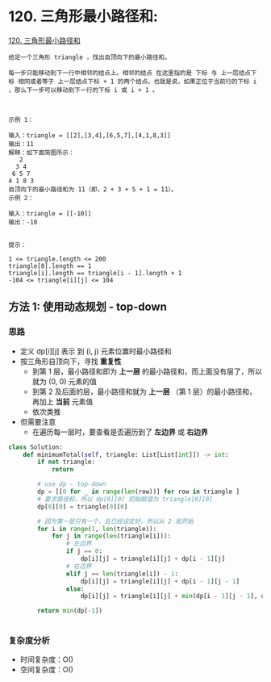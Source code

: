 # 120. 三角形最小路径和: 

[120. 三角形最小路径和](https://leetcode-cn.com/problems/triangle/)

```
给定一个三角形 triangle ，找出自顶向下的最小路径和。

每一步只能移动到下一行中相邻的结点上。相邻的结点 在这里指的是 下标 与 上一层结点下标 相同或者等于 上一层结点下标 + 1 的两个结点。也就是说，如果正位于当前行的下标 i ，那么下一步可以移动到下一行的下标 i 或 i + 1 。

 

示例 1：

输入：triangle = [[2],[3,4],[6,5,7],[4,1,8,3]]
输出：11
解释：如下面简图所示：
   2
  3 4
 6 5 7
4 1 8 3
自顶向下的最小路径和为 11（即，2 + 3 + 5 + 1 = 11）。
示例 2：

输入：triangle = [[-10]]
输出：-10
 

提示：

1 <= triangle.length <= 200
triangle[0].length == 1
triangle[i].length == triangle[i - 1].length + 1
-104 <= triangle[i][j] <= 104
```
## 方法 1:  使用动态规划 - top-down

### 思路

* 定义 dp[i][j] 表示 到 (i, j) 元素位置时最小路径和
* 按三角形自顶向下，寻找 **重复性**
    * 到第 1 层，最小路径和即为 **上一层** 的最小路径和，而上面没有层了，所以就为 (0, 0) 元素的值
    * 到第 2 及后面的层，最小路径和就为 **上一层** （第 1 层）的最小路径和，再加上 **当前** 元素值
    * 依次类推
* 但需要注意
    * 在遍历每一层时，要查看是否遍历到了 **左边界** 或 **右边界**

```python
class Solution:
    def minimumTotal(self, triangle: List[List[int]]) -> int:
        if not triangle:
            return

        # use dp - top-down
        dp = [[0 for _ in range(len(row))] for row in triangle ]
        # 要求路径和，所以 dp[0][0] 初始赋值为 triangle[0][0]
        dp[0][0] = triangle[0][0]

        # 因为第一层只有一个，且已经设定好，所以从 2 层开始
        for i in range(1, len(triangle)):
            for j in range(len(triangle[i])):
                # 左边界
                if j == 0:
                    dp[i][j] = triangle[i][j] + dp[i - 1][j]
                # 右边界
                elif j == len(triangle[i]) - 1:
                    dp[i][j] = triangle[i][j] + dp[i - 1][j - 1]
                else:
                    dp[i][j] = triangle[i][j] + min(dp[i - 1][j - 1], dp[i - 1][j])

        return min(dp[-1])
  
```

### 复杂度分析

* 时间复杂度：O()
* 空间复杂度：O()
